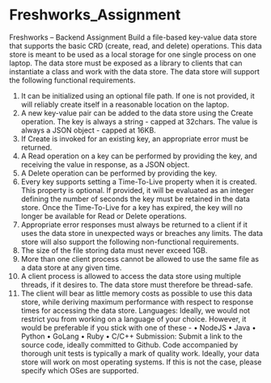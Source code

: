 # Freshworks_Assignment
Freshworks – Backend Assignment
Build a file-based key-value data store that supports the basic CRD (create, read, and delete) 
operations. This data store is meant to be used as a local storage for one single process on one 
laptop. The data store must be exposed as a library to clients that can instantiate a class and work 
with the data store.
The data store will support the following functional requirements.
1. It can be initialized using an optional file path. If one is not provided, it will reliably 
create itself in a reasonable location on the laptop.
2. A new key-value pair can be added to the data store using the Create operation. The key 
is always a string - capped at 32chars. The value is always a JSON object - capped at 
16KB.
3. If Create is invoked for an existing key, an appropriate error must be returned.
4. A Read operation on a key can be performed by providing the key, and receiving the 
value in response, as a JSON object.
5. A Delete operation can be performed by providing the key.
6. Every key supports setting a Time-To-Live property when it is created. This property is 
optional. If provided, it will be evaluated as an integer defining the number of seconds 
the key must be retained in the data store. Once the Time-To-Live for a key has expired, 
the key will no longer be available for Read or Delete operations.
7. Appropriate error responses must always be returned to a client if it uses the data store in 
unexpected ways or breaches any limits.
The data store will also support the following non-functional requirements.
1. The size of the file storing data must never exceed 1GB.
2. More than one client process cannot be allowed to use the same file as a data store at any 
given time.
3. A client process is allowed to access the data store using multiple threads, if it desires to. 
The data store must therefore be thread-safe.
4. The client will bear as little memory costs as possible to use this data store, while 
deriving maximum performance with respect to response times for accessing the data 
store.
Languages:
Ideally, we would not restrict you from working on a language of your choice. However, it 
would be preferable if you stick with one of these - • NodeJS
• Java
• Python
• GoLang
• Ruby
• C/C++
Submission:
Submit a link to the source code, ideally committed to Github.
Code accompanied by thorough unit tests is typically a mark of quality work.
Ideally, your data store will work on most operating systems. If this is not the case, please 
specify which OSes are supported.
